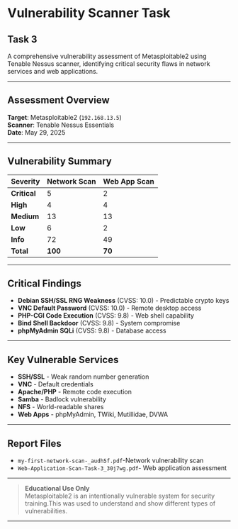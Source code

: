 # Vulnerability Scanner Task 
## Task 3

A comprehensive vulnerability assessment of Metasploitable2 using Tenable Nessus scanner, identifying critical security flaws in network services and web applications.

---

## Assessment Overview

**Target**: Metasploitable2 (`192.168.13.5`)  
**Scanner**: Tenable Nessus Essentials  
**Date**: May 29, 2025

---

## Vulnerability Summary

| Severity   | Network Scan | Web App Scan |
|------------|--------------|--------------|
| **Critical** | 5            | 2            |
| **High**     | 4            | 4            |
| **Medium**   | 13           | 13           |
| **Low**      | 6            | 2            |
| **Info**     | 72           | 49           |
| **Total**    | **100**      | **70**       |

---

## Critical Findings

- **Debian SSH/SSL RNG Weakness** (CVSS: 10.0) - Predictable crypto keys
- **VNC Default Password** (CVSS: 10.0) - Remote desktop access
- **PHP-CGI Code Execution** (CVSS: 9.8) - Web shell capability
- **Bind Shell Backdoor** (CVSS: 9.8) - System compromise
- **phpMyAdmin SQLi** (CVSS: 9.8) - Database access

---

## Key Vulnerable Services

- **SSH/SSL** - Weak random number generation  
- **VNC** - Default credentials  
- **Apache/PHP** - Remote code execution  
- **Samba** - Badlock vulnerability  
- **NFS** - World-readable shares  
- **Web Apps** - phpMyAdmin, TWiki, Mutillidae, DVWA



---

## Report Files

- `my-first-network-scan-_audh5f.pdf`-Network vulnerability scan  
- `Web-Application-Scan-Task-3_30j7wg.pdf`- Web application assessment

---

> **Educational Use Only**  
> Metasploitable2 is an intentionally vulnerable system for security training.This was used to understand and show different types of vulnerabilities.

---



